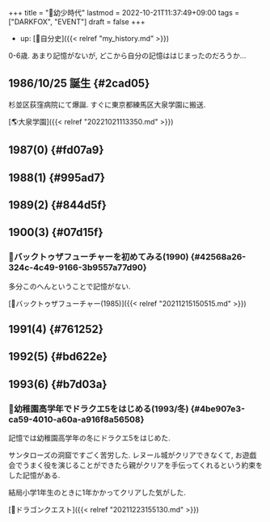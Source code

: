 +++
title = "🦊幼少時代"
lastmod = 2022-10-21T11:37:49+09:00
tags = ["DARKFOX", "EVENT"]
draft = false
+++

-   up: [🦊自分史]({{< relref "my_history.md" >}})

0-6歳. あまり記憶がないが, どこから自分の記憶ははじまったのだろうか...


## 1986/10/25 誕生 {#2cad05}

杉並区荻窪病院にて爆誕. すぐに東京都練馬区大泉学園に搬送.

[🌎大泉学園]({{< relref "20221021113350.md" >}})


## 1987(0) {#fd07a9}


## 1988(1) {#995ad7}


## 1989(2) {#844d5f}


## 1900(3) {#07d15f}


### 🔴バックトゥザフューチャーを初めてみる(1990) {#42568a26-324c-4c49-9166-3b9557a77d90}

多分このへんということで記憶がない.

[🎥バックトゥザフューチャー(1985)]({{< relref "20211215150515.md" >}})


## 1991(4) {#761252}


## 1992(5) {#bd622e}


## 1993(6) {#b7d03a}


### 🔴幼稚園高学年でドラクエ5をはじめる(1993/冬) {#4be907e3-ca59-4010-a60a-a916f8a56508}

記憶では幼稚園高学年の冬にドラクエ5をはじめた.

サンタローズの洞窟ですごく苦労した. レヌール城がクリアできなくて, お遊戯会でうまく役を演じることができたら親がクリアを手伝ってくれるという約束をした記憶がある.

結局小学1年生のときに1年かかってクリアした気がした.

[📝ドラゴンクエスト]({{< relref "20211223155130.md" >}})
